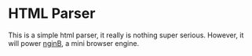 # HTML Parser

This is a simple html parser, it really is nothing super serious. However, it will power [nginB](https://github.com/timolinn/nginB), a mini browser engine.
